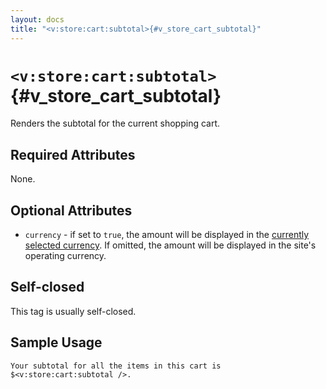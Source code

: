 ```yaml
---
layout: docs
title: "<v:store:cart:subtotal>{#v_store_cart_subtotal}"
---
```


# `<v:store:cart:subtotal>`{#v_store_cart_subtotal}

Renders the subtotal for the current shopping cart.

## Required Attributes

None.

## Optional Attributes

-   `currency` - if set to `true`, the amount will be displayed in the
    [currently selected currency](#v_store_currency_select). If omitted,
    the amount will be displayed in the site's operating currency.

## Self-closed

This tag is usually self-closed.

## Sample Usage

    Your subtotal for all the items in this cart is $<v:store:cart:subtotal />.
